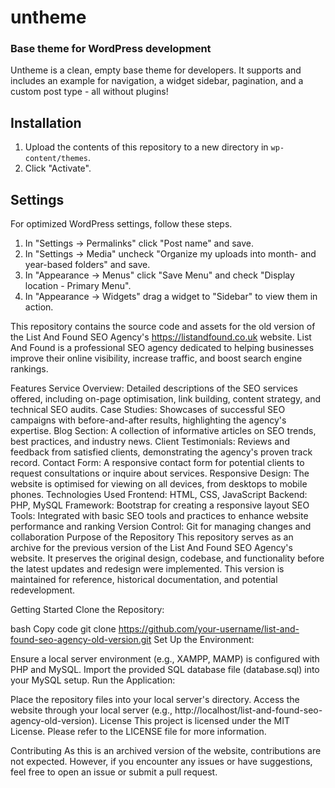 # untheme

### Base theme for WordPress development

Untheme is a clean, empty base theme for developers. It supports and includes an example for navigation, a widget sidebar, pagination, and a custom post type - all without plugins!

## Installation

1. Upload the contents of this repository to a new directory in `wp-content/themes`.
1. Click "Activate".

## Settings

For optimized WordPress settings, follow these steps.

1. In "Settings -> Permalinks" click "Post name" and save.
1. In "Settings -> Media" uncheck "Organize my uploads into month- and year-based folders" and save.
1. In "Appearance -> Menus" click "Save Menu" and check "Display location - Primary Menu".
1. In "Appearance -> Widgets" drag a widget to "Sidebar" to view them in action.

This repository contains the source code and assets for the old version of the List And Found SEO Agency's https://listandfound.co.uk website. List And Found is a professional SEO agency dedicated to helping businesses improve their online visibility, increase traffic, and boost search engine rankings.

Features
Service Overview: Detailed descriptions of the SEO services offered, including on-page optimisation, link building, content strategy, and technical SEO audits.
Case Studies: Showcases of successful SEO campaigns with before-and-after results, highlighting the agency's expertise.
Blog Section: A collection of informative articles on SEO trends, best practices, and industry news.
Client Testimonials: Reviews and feedback from satisfied clients, demonstrating the agency's proven track record.
Contact Form: A responsive contact form for potential clients to request consultations or inquire about services.
Responsive Design: The website is optimised for viewing on all devices, from desktops to mobile phones.
Technologies Used
Frontend: HTML, CSS, JavaScript
Backend: PHP, MySQL
Framework: Bootstrap for creating a responsive layout
SEO Tools: Integrated with basic SEO tools and practices to enhance website performance and ranking
Version Control: Git for managing changes and collaboration
Purpose of the Repository
This repository serves as an archive for the previous version of the List And Found SEO Agency's website. It preserves the original design, codebase, and functionality before the latest updates and redesign were implemented. This version is maintained for reference, historical documentation, and potential redevelopment.

Getting Started
Clone the Repository:

bash
Copy code
git clone https://github.com/your-username/list-and-found-seo-agency-old-version.git
Set Up the Environment:

Ensure a local server environment (e.g., XAMPP, MAMP) is configured with PHP and MySQL.
Import the provided SQL database file (database.sql) into your MySQL setup.
Run the Application:

Place the repository files into your local server's directory.
Access the website through your local server (e.g., http://localhost/list-and-found-seo-agency-old-version).
License
This project is licensed under the MIT License. Please refer to the LICENSE file for more information.

Contributing
As this is an archived version of the website, contributions are not expected. However, if you encounter any issues or have suggestions, feel free to open an issue or submit a pull request.
